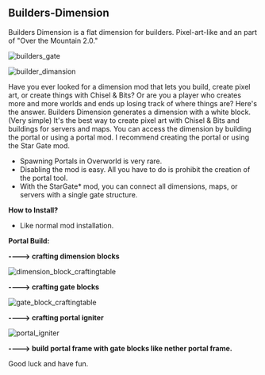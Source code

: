 ## Builders-Dimension

Builders Dimension is a flat dimension for builders. Pixel-art-like and an part of "Over the Mountain 2.0."


![builders_gate](https://github.com/user-attachments/assets/d92e69fd-7a2b-428f-8408-ada3dd5d23ed)


![builder_dimansion](https://github.com/user-attachments/assets/5f26f315-b63b-46ee-a1ff-1b2b9e44942a)



Have you ever looked for a dimension mod that lets you build, create pixel art, or create things with Chisel & Bits?
Or are you a player who creates more and more worlds and ends up losing track of where things are?
Here's the answer. Builders Dimension generates a dimension with a white block. (Very simple) 
It's the best way to create pixel art with Chisel & Bits and buildings for servers and maps. 
You can access the dimension by building the portal or using a portal mod. 
I recommend creating the portal or using the Star Gate mod. 


- Spawning Portals in Overworld is very rare.
- Disabling the mod is easy. All you have to do is prohibit the creation of the portal tool.
- With the StarGate* mod, you can connect all dimensions, maps, or servers with a single gate structure.


**How to Install?**

- Like normal mod installation.


**Portal Build:**

**----> crafting dimension blocks**

![dimension_block_craftingtable](https://github.com/user-attachments/assets/862ef153-f58a-4ae5-a322-f03762000f52)

**----> crafting gate blocks** 

![gate_block_craftingtable](https://github.com/user-attachments/assets/7a3cb5a8-19ad-4937-951e-55ca0681b8c5)

**----> crafting portal igniter** 

![portal_igniter](https://github.com/user-attachments/assets/1cb40ee9-1287-4463-bd6a-097a33b949ab)


**----> build portal frame with gate blocks like nether portal frame.**

Good luck and have fun.

